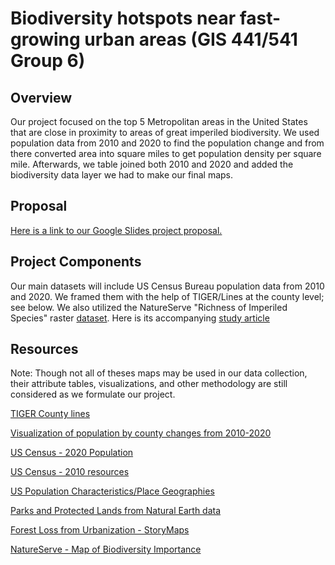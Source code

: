 # Biodiversity hotspots near fast-growing urban areas (GIS 441/541 Group 6)

## Overview
Our project focused on the top 5 Metropolitan areas in the United States that are close in proximity to areas of great imperiled biodiversity. We used population data from 2010 and 2020 to find the population change and from there converted area into square miles to get population density per square mile. Afterwards, we table joined both 2010 and 2020 and added the biodiversity data layer we had to make our final maps.

## Proposal
[Here is a link to our Google Slides project proposal.](https://docs.google.com/presentation/d/1SedyNGOyZhrfzUIoQiMh7W-5seJRaJYRI8bk1hIX4qc/edit?usp=sharing)

## Project Components
Our main datasets will include US Census Bureau population data from 2010 and 2020. We framed them with the help of TIGER/Lines at the county level; see below.
We also utilized the NatureServe "Richness of Imperiled Species" raster [dataset](https://natureserve.maps.arcgis.com/home/item.html?id=5621d4789e174cc2b0695bfecd6dc6a8). Here is its accompanying [study article](https://esajournals.onlinelibrary.wiley.com/doi/10.1002/eap.2534)

## Resources
Note: Though not all of theses maps may be used in our data collection, their attribute tables, visualizations, and other methodology are still considered as we formulate our project.

[TIGER County lines](https://www.census.gov/geographies/mapping-files/time-series/geo/tiger-line-file.2020.html#list-tab-790442341)

[Visualization of population by county changes from 2010-2020](https://www.census.gov/library/visualizations/2021/dec/percent-change-county-population.html)

[US Census - 2020 Population](https://www.arcgis.com/home/item.html?id=87dcc8c8a0224d8290fe65124287fefc)

[US Census - 2010 resources](https://www.census.gov/programs-surveys/decennial-census/decade/2010/about-2010.html)

[US Population Characteristics/Place Geographies](https://www.arcgis.com/home/item.html?id=9c84c24c55a04c3b8317f37e536e6a8a)

[Parks and Protected Lands from Natural Earth data](https://www.naturalearthdata.com/downloads/10m-cultural-vectors/parks-and-protected-lands/)

[Forest Loss from Urbanization - StoryMaps](https://globil-panda.opendata.arcgis.com/maps/b3e95fbf17cc4c01a58379f6daaa8383/about)

[NatureServe - Map of Biodiversity Importance](https://www.natureserve.org/map-biodiversity-importance?gad_source=1&gclid=Cj0KCQiA57G5BhDUARIsACgCYnwfCS-dNk3f2IiG8klCSsJLVUd6reNfTpiOzfMqVTTFDq3vjl5540IaAssJEALw_wcB)
